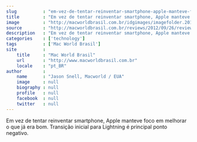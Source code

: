 ```yaml
---
slug          : "em-vez-de-tentar-reinventar-smartphone-apple-manteve-foco-em-melhorar-o-que-ja-era-bom-transicao-inicial-para-lightning-e-principal-ponto-negativo"
title         : "Em vez de tentar reinventar smartphone, Apple manteve foco em melhorar o que já era bom. Transição inicial para Lightning é principal ponto negativo."
image         : "http://macworldbrasil.com.br/idgimages/imagefolder.2012-09-03.0992228953/iphone5_43501.jpg"
source        : "http://macworldbrasil.com.br/reviews/2012/09/26/review-iphone-5-e-o-proximo-passo-na-evolucao-dos-smartphones/"
description   : "Em vez de tentar reinventar smartphone, Apple manteve foco em melhorar o que já era bom. Transição inicial para Lightning é principal ponto negativo."
categories    : ['technology']
tags          : ['Mac World Brasil']
site          :
    title     : "Mac World Brasil"
    url       : "http://www.macworldbrasil.com.br"
    locale    : "pt_BR"
author        :
    name      : "Jason Snell, Macworld / EUA"
    image     : null
    biography : null
    profile   : null
    facebook  : null
    twitter   : null
---
```


Em vez de tentar reinventar smartphone, Apple manteve foco em melhorar o que já era bom. Transição inicial para Lightning é principal ponto negativo.
